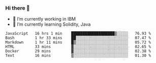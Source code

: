 ### Hi there 👋

<!--
**mathcodeman/mathcodeman** is a ✨ _special_ ✨ repository because its `README.md` (this file) appears on your GitHub profile.

Here are some ideas to get you started:

- 🔭 I’m currently working on ...
- 🌱 I’m currently learning ...
- 👯 I’m looking to collaborate on ...
- 🤔 I’m looking for help with ...
- 💬 Ask me about ...
- 📫 How to reach me: ...
- 😄 Pronouns: ...
- ⚡ Fun fact: ...
-->

- 🔭 I’m currently working in IBM
- 🌱 I’m currently learning Solidity, Java

<!--START_SECTION:waka-->

```text
JavaScript   16 hrs 1 min    ███████████████████▒░░░░░   76.93 %
Bash         1 hr 33 mins    ██░░░░░░░░░░░░░░░░░░░░░░░   07.47 %
Markdown     1 hr 11 mins    █▒░░░░░░░░░░░░░░░░░░░░░░░   05.72 %
HTML         33 mins         ▓░░░░░░░░░░░░░░░░░░░░░░░░   02.65 %
Docker       29 mins         ▓░░░░░░░░░░░░░░░░░░░░░░░░   02.38 %
Text         16 mins         ▒░░░░░░░░░░░░░░░░░░░░░░░░   01.30 %
```

<!--END_SECTION:waka-->
